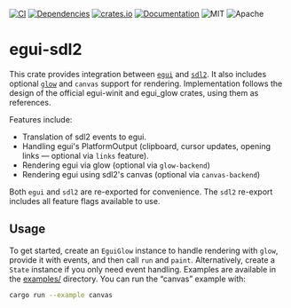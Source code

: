 [![CI](https://github.com/mxmgorin/egui-sdl2/actions/workflows/ci.yml/badge.svg)](https://github.com/mxmgorin/egui-sdl2/actions)
[![Dependencies](https://deps.rs/repo/github/mxmgorin/egui-sdl2/status.svg)](https://deps.rs/repo/github/mxmgorin/egui-sdl2)
[![crates.io](https://img.shields.io/crates/v/egui-sdl2.svg)](https://crates.io/crates/egui-sdl2)
[![Documentation](https://docs.rs/egui-sdl2/badge.svg)](https://docs.rs/egui-sdl2)
![MIT](https://img.shields.io/badge/license-MIT-blue.svg)
![Apache](https://img.shields.io/badge/license-Apache-blue.svg)

# egui-sdl2

This crate provides integration between [`egui`](https://github.com/emilk/egui) and [`sdl2`](https://github.com/Rust-SDL2/rust-sdl2). It also includes optional [`glow`](https://crates.io/crates/glow) and `canvas` support for rendering. Implementation follows the design of the official egui-winit and egui_glow crates, using them as references.

Features include:

- Translation of sdl2 events to egui.
- Handling egui's PlatformOutput (clipboard, cursor updates, opening links — optional via `links` feature).
- Rendering egui via glow (optional via `glow-backend`)
- Rendering egui using sdl2's canvas (optional via `canvas-backend`)

Both `egui` and `sdl2` are re-exported for convenience. The `sdl2` re-export includes all feature flags available to use.

## Usage

To get started, create an `EguiGlow` instance to handle rendering with `glow`, provide it with events, and then call `run` and `paint`. Alternatively, create a `State` instance if you only need event handling. Examples are available in the [examples/](https://github.com/mxmgorin/egui-sdl2/tree/main/examples/) directory. You can run the “canvas” example with:

```sh
cargo run --example canvas
```
